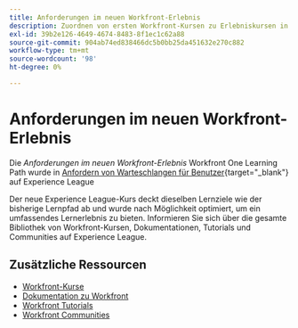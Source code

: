 ```yaml
---
title: Anforderungen im neuen Workfront-Erlebnis
description: Zuordnen von ersten Workfront-Kursen zu Erlebniskursen in Liga-Kursen
exl-id: 39b2e126-4649-4674-8483-8f1ec1c62a88
source-git-commit: 904ab74ed838466dc5b0bb25da451632e270c882
workflow-type: tm+mt
source-wordcount: '98'
ht-degree: 0%

---
```


# Anforderungen im neuen Workfront-Erlebnis

Die *Anforderungen im neuen Workfront-Erlebnis* Workfront One Learning Path wurde in [Anfordern von Warteschlangen für Benutzer](https://experienceleague.adobe.com/?recommended=Workfront-U-1-2022.2.request-queues){target="_blank"} auf Experience League

Der neue Experience League-Kurs deckt dieselben Lernziele wie der bisherige Lernpfad ab und wurde nach Möglichkeit optimiert, um ein umfassendes Lernerlebnis zu bieten.  Informieren Sie sich über die gesamte Bibliothek von Workfront-Kursen, Dokumentationen, Tutorials und Communities auf Experience League.

## Zusätzliche Ressourcen

* [Workfront-Kurse](https://experienceleague.adobe.com/?lang=en&amp;Solution=Workfront#courses)
* [Dokumentation zu Workfront](https://experienceleague.adobe.com/docs/workfront.html)
* [Workfront Tutorials](https://experienceleague.adobe.com/docs/workfront-learn/tutorials-workfront/home.html)
* [Workfront Communities](https://experienceleaguecommunities.adobe.com/t5/workfront/ct-p/workfront)
